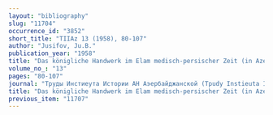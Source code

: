 ```yaml
---
layout: "bibliography"
slug: "11704"
occurrence_id: "3852"
short_title: "TIIAz 13 (1958), 80-107"
author: "Jusifov, Ju.B."
publication_year: "1958"
title: "Das königliche Handwerk im Elam medisch-persischer Zeit (in Azerbaijani)"
volume_no_: "13"
pages: "80-107"
journal: "Tpуды Инстиеута Истории АН Аэербайджанской (Tpudy Instieuta Istorii AN Aèerbajdžanskoj)"
title: "Das königliche Handwerk im Elam medisch-persischer Zeit (in Azerbaijani)"
previous_item: "11707"
---
```

